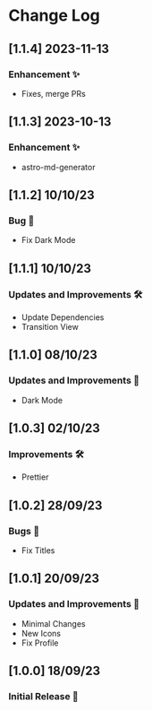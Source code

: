 # Change Log


## [1.1.4] 2023-11-13
### Enhancement ✨
- Fixes, merge PRs

## [1.1.3] 2023-10-13
### Enhancement ✨
- astro-md-generator

## [1.1.2] 10/10/23
### Bug 🐛
- Fix Dark Mode

## [1.1.1] 10/10/23
### Updates and Improvements 🛠️
- Update Dependencies
- Transition View

## [1.1.0] 08/10/23
### Updates and Improvements 🎨
- Dark Mode

## [1.0.3] 02/10/23
### Improvements 🛠️
- Prettier

## [1.0.2] 28/09/23
### Bugs 🐛
- Fix Titles

## [1.0.1] 20/09/23
### Updates and Improvements 🚀
- Minimal Changes
- New Icons
- Fix Profile

## [1.0.0] 18/09/23
### Initial Release 🚀